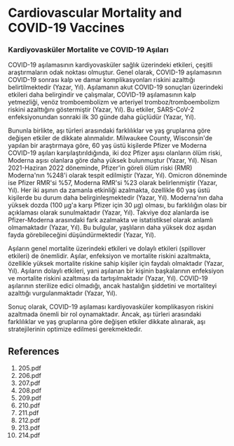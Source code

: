 # Cardiovascular Mortality and COVID-19 Vaccines

### Kardiyovasküler Mortalite ve COVID-19 Aşıları

COVID-19 aşılamasının kardiyovasküler sağlık üzerindeki etkileri, çeşitli araştırmaların odak noktası olmuştur. Genel olarak, COVID-19 aşılamasının COVID-19 sonrası kalp ve damar komplikasyonları riskini azalttığı belirtilmektedir (Yazar, Yıl). Aşılamanın akut COVID-19 sonuçları üzerindeki etkileri daha belirgindir ve çalışmalar, COVID-19 aşılamasının kalp yetmezliği, venöz tromboembolizm ve arteriyel tromboz/tromboembolizm riskini azalttığını göstermiştir (Yazar, Yıl). Bu etkiler, SARS-CoV-2 enfeksiyonundan sonraki ilk 30 günde daha güçlüdür (Yazar, Yıl).

Bununla birlikte, aşı türleri arasındaki farklılıklar ve yaş gruplarına göre değişen etkiler de dikkate alınmalıdır. Milwaukee County, Wisconsin'de yapılan bir araştırmaya göre, 60 yaş üstü kişilerde Pfizer ve Moderna COVID-19 aşıları karşılaştırıldığında, iki doz Pfizer aşısı olanların ölüm riski, Moderna aşısı olanlara göre daha yüksek bulunmuştur (Yazar, Yıl). Nisan 2021-Haziran 2022 döneminde, Pfizer'in göreli ölüm riski (RMR) Moderna'nın %248'i olarak tespit edilmiştir (Yazar, Yıl). Omicron döneminde ise Pfizer RMR'si %57, Moderna RMR'si %23 olarak belirlenmiştir (Yazar, Yıl). Her iki aşının da zamanla etkinliği azalmakta, özellikle 60 yaş üstü kişilerde bu durum daha belirginleşmektedir (Yazar, Yıl). Moderna'nın daha yüksek dozda (100 μg'a karşı Pfizer için 30 μg) olması, bu farklılığın olası bir açıklaması olarak sunulmaktadır (Yazar, Yıl). Takviye doz alanlarda ise Pfizer-Moderna arasındaki fark azalmakta ve istatistiksel olarak anlamlı olmamaktadır (Yazar, Yıl). Bu bulgular, yaşlıların daha yüksek doz aşıdan fayda görebileceğini düşündürmektedir (Yazar, Yıl).

Aşıların genel mortalite üzerindeki etkileri ve dolaylı etkileri (spillover etkileri) de önemlidir. Aşılar, enfeksiyon ve mortalite riskini azaltmakta, özellikle yüksek mortalite riskine sahip kişiler için faydalı olmaktadır (Yazar, Yıl). Aşıların dolaylı etkileri, yani aşılanan bir kişinin başkalarının enfeksiyon ve mortalite riskini azaltması da tartışılmaktadır (Yazar, Yıl). COVID-19 aşılarının sterilize edici olmadığı, ancak hastalığın şiddetini ve mortaliteyi azalttığı vurgulanmaktadır (Yazar, Yıl).

Sonuç olarak, COVID-19 aşılaması kardiyovasküler komplikasyon riskini azaltmada önemli bir rol oynamaktadır. Ancak, aşı türleri arasındaki farklılıklar ve yaş gruplarına göre değişen etkiler dikkate alınarak, aşı stratejilerinin optimize edilmesi gerekmektedir.


## References

1. 205.pdf
2. 206.pdf
3. 207.pdf
4. 208.pdf
5. 209.pdf
6. 210.pdf
7. 211.pdf
8. 212.pdf
9. 213.pdf
10. 214.pdf
